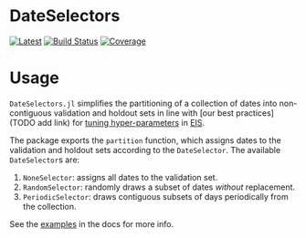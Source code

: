# DateSelectors

[![Latest](https://img.shields.io/badge/docs-latest-blue.svg)](https://invenia.pages.invenia.ca/research/DateSelectors.jl/)
[![Build Status](https://gitlab.invenia.ca/invenia/research/DateSelectors.jl/badges/master/build.svg)](https://gitlab.invenia.ca/invenia/research/DateSelectors.jl/commits/master)
[![Coverage](https://gitlab.invenia.ca/invenia/research/DateSelectors.jl/badges/master/coverage.svg)](https://gitlab.invenia.ca/invenia/research/DateSelectors.jl/commits/master)

# Usage

`DateSelectors.jl` simplifies the partitioning of a collection of dates into non-contiguous validation and holdout sets in line with [our best practices](TODO add link) for [tuning hyper-parameters](https://gitlab.invenia.ca/invenia/research/sagemakersubmit) in [EIS](https://gitlab.invenia.ca/invenia/eis).

The package exports the `partition` function, which assigns dates to the validation and holdout sets according to the `DateSelector`.
The available `DateSelector`s are:
1. `NoneSelector`: assigns all dates to the validation set.
1. `RandomSelector`: randomly draws a subset of dates _without_ replacement.
1. `PeriodicSelector`: draws contiguous subsets of days periodically from the collection.

See the [examples](https://invenia.pages.invenia.ca/research/DateSelectors.jl/examples.html) in the docs for more info.
